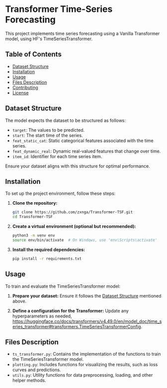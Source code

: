 # Transformer Time-Series Forecasting

This project implements time series forecasting using a Vanilla Transformer model, using HF's TimeSeriesTransformer.

## Table of Contents

- [Dataset Structure](#dataset-structure)
- [Installation](#installation)
- [Usage](#usage)
- [Files Description](#files-description)
- [Contributing](#contributing)
- [License](#license)

## Dataset Structure

The model expects the dataset to be structured as follows:

- `target`: The values to be predicted.
- `start`: The start time of the series.
- `feat_static_cat`: Static categorical features associated with the time series.
- `feat_dynamic_real`: Dynamic real-valued features that change over time.
- `item_id`: Identifier for each time series item.

Ensure your dataset aligns with this structure for optimal performance.

## Installation

To set up the project environment, follow these steps:

1. **Clone the repository:**

   ```bash
   git clone https://github.com/zxnga/Transformer-TSF.git
   cd Transformer-TSF
   ```

2. **Create a virtual environment (optional but recommended):**

   ```bash
   python3 -m venv env
   source env/bin/activate  # On Windows, use 'env\Scripts\activate'
   ```

3. **Install the required dependencies:**

   ```bash
   pip install -r requirements.txt
   ```

## Usage

To train and evaluate the TimeSeriesTransformer model:

1. **Prepare your dataset:** Ensure it follows the [Dataset Structure](#dataset-structure) mentioned above.

2. **Define a configuration for the Transformer:** Update any hyperparameters as needed, https://huggingface.co/docs/transformers/v4.49.0/en/model_doc/time_series_transformer#transformers.TimeSeriesTransformerConfig.

## Files Description

- `ts_transformer.py`: Contains the implementation of the functions to train the TimeSeriesTransformer model.
- `plotting.py`: Includes functions for visualizing the results, such as loss curves and predictions.
- `utils.py`: Utility functions for data preprocessing, loading, and other helper methods.